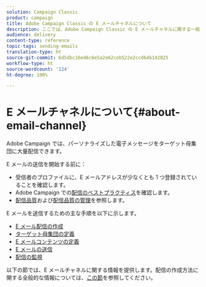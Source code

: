 ```yaml
---
solution: Campaign Classic
product: campaign
title: Adobe Campaign Classic の E メールチャネルについて
description: ここでは、Adobe Campaign Classic の E メールチャネルに関する一般情報を提供します。
audience: delivery
content-type: reference
topic-tags: sending-emails
translation-type: ht
source-git-commit: 6d5dbc16ed6c6e5a2e62ceb522e2ccd64b142825
workflow-type: ht
source-wordcount: '124'
ht-degree: 100%

---
```



# E メールチャネルについて{#about-email-channel}

Adobe Campaign では、パーソナライズした電子メッセージをターゲット母集団に大量配信できます。

E メールの送信を開始する前に：

* 受信者のプロファイルに、E メールアドレスが少なくとも 1 つ登録されていることを確認します。
* Adobe Campaign での[配信のベストプラクティス](../../delivery/using/delivery-best-practices.md)を確認します。
* [配信品質](../../delivery/using/about-deliverability.md)および[配信品質の管理](https://helpx.adobe.com/jp/campaign/kb/acc-deliverability.html)を参照します。

E メールを送信するための主な手順を以下に示します。

* [E メール配信の作成](../../delivery/using/creating-an-email-delivery.md)
* [ターゲット母集団の定義](../../delivery/using/steps-defining-the-target-population.md)
* [E メールコンテンツの定義](../../delivery/using/defining-the-email-content.md)
* [E メールの送信](../../delivery/using/sending-messages.md)
* [配信の監視](../../delivery/using/about-delivery-monitoring.md)

以下の節では、E メールチャネルに関する情報を提供します。配信の作成方法に関する全般的な情報については、[この節](../../delivery/using/steps-about-delivery-creation-steps.md)を参照してください。
